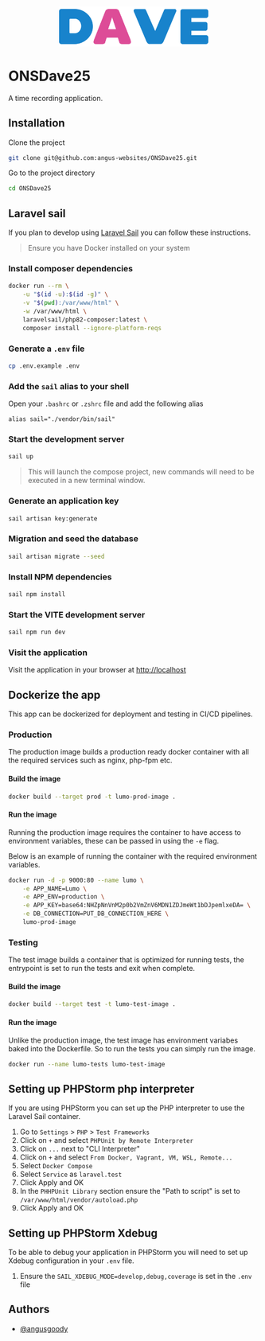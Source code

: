 
<p style="text-align: center;"><img src="public/assets/images/core/logo.svg"  width="300"></p>

# ONSDave25

A time recording application.

## Installation

Clone the project

```bash
git clone git@github.com:angus-websites/ONSDave25.git
```

Go to the project directory

```bash
cd ONSDave25
```

## Laravel sail

If you plan to develop using [Laravel Sail](https://laravel.com/docs/11.x/sail) you can follow these instructions.

> Ensure you have Docker installed on your system
### Install composer dependencies

```bash
docker run --rm \
    -u "$(id -u):$(id -g)" \
    -v "$(pwd):/var/www/html" \
    -w /var/www/html \
    laravelsail/php82-composer:latest \
    composer install --ignore-platform-reqs
```

### Generate a `.env` file

```bash
cp .env.example .env
```

### Add the `sail` alias to your shell

Open your `.bashrc` or `.zshrc` file and add the following alias

```
alias sail="./vendor/bin/sail"
```

### Start the development server

```bash
sail up
```

> This will launch the compose project, new commands will need to be executed in a new terminal window.

### Generate an application key

```bash
sail artisan key:generate
```

### Migration and seed the database

```bash
sail artisan migrate --seed
```

### Install NPM dependencies

```bash
sail npm install
```

### Start the VITE development server

```bash
sail npm run dev
```

### Visit the application

Visit the application in your browser at [http://localhost](http://localhost)

## Dockerize the app

This app can be dockerized for deployment and testing in CI/CD pipelines.

### Production

The production image builds a production ready docker container with all the required services such as nginx, php-fpm etc.

#### Build the image
```bash
docker build --target prod -t lumo-prod-image .
```

#### Run the image

Running the production image requires the container to have access to environment variables, these can be passed in using the `-e` flag.

Below is an example of running the container with the required environment variables.

```bash
docker run -d -p 9000:80 --name lumo \
    -e APP_NAME=Lumo \
    -e APP_ENV=production \
    -e APP_KEY=base64:NHZpNnVnM2p0b2VmZnV6MDN1ZDJmeWt1bDJpemlxeDA= \
    -e DB_CONNECTION=PUT_DB_CONNECTION_HERE \
    lumo-prod-image
```


### Testing

The test image builds a container that is optimized for running tests, the entrypoint is set to run the tests and exit when complete.

#### Build the image

```bash
docker build --target test -t lumo-test-image .
```

#### Run the image

Unlike the production image, the test image has environment variabes baked into the Dockerfile. So to run the tests you can simply run the image.

```bash
docker run --name lumo-tests lumo-test-image
```


## Setting up PHPStorm php interpreter

If you are using PHPStorm you can set up the PHP interpreter to use the Laravel Sail container.

1. Go to `Settings` > `PHP` > `Test Frameworks`
2. Click on `+` and select `PHPUnit by Remote Interpreter`
3. Click on `...` next to "CLI Interpreter"
4. Click on `+` and select `From Docker, Vagrant, VM, WSL, Remote...`
5. Select `Docker Compose`
6. Select `Service` as `laravel.test`
7. Click Apply and OK
8. In the `PHHPUnit Library` section ensure the "Path to script" is set to `/var/www/html/vendor/autoload.php`
9. Click Apply and OK

## Setting up PHPStorm Xdebug

To be able to debug your application in PHPStorm you will need to set up Xdebug configuration in your `.env` file.

1. Ensure the `SAIL_XDEBUG_MODE=develop,debug,coverage` is set in the `.env` file

## Authors

- [@angusgoody](https://github.com/angusgoody)




